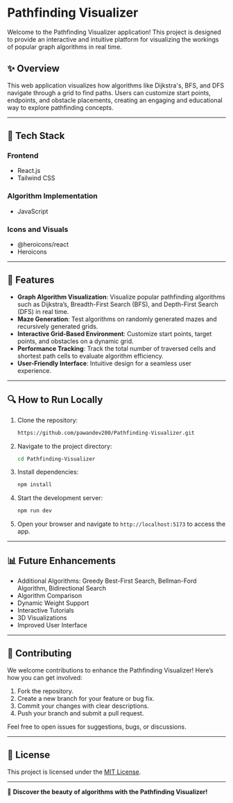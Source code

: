 # Pathfinding Visualizer

Welcome to the Pathfinding Visualizer application! This project is designed to provide an interactive and intuitive platform for visualizing the workings of popular graph algorithms in real time.

## ✨ Overview

This web application visualizes how algorithms like Dijkstra's, BFS, and DFS navigate through a grid to find paths. Users can customize start points, endpoints, and obstacle placements, creating an engaging and educational way to explore pathfinding concepts.

---

## 🔧 Tech Stack

### **Frontend**
- React.js
- Tailwind CSS

### **Algorithm Implementation**
- JavaScript

### **Icons and Visuals**
- @heroicons/react
- Heroicons

---

## 🚀 Features

- **Graph Algorithm Visualization**: Visualize popular pathfinding algorithms such as Dijkstra’s, Breadth-First Search (BFS), and Depth-First Search (DFS) in real time. 
- **Maze Generation**: Test algorithms on randomly generated mazes and recursively generated grids.
- **Interactive Grid-Based Environment**: Customize start points, target points, and obstacles on a dynamic grid.
- **Performance Tracking**: Track the total number of traversed cells and shortest path cells to evaluate algorithm efficiency.
- **User-Friendly Interface**: Intuitive design for a seamless user experience.

---

## 🔍 How to Run Locally

1. Clone the repository:

   ```bash
   https://github.com/pawandev200/Pathfinding-Visualizer.git
   ```

2. Navigate to the project directory:

   ```bash
   cd Pathfinding-Visualizer
   ```

3. Install dependencies:

   ```bash
   npm install
   ```

4. Start the development server:

   ```bash
   npm run dev
   ```

5. Open your browser and navigate to `http://localhost:5173` to access the app.

---

## 📊 Future Enhancements

- Additional Algorithms: Greedy Best-First Search, Bellman-Ford Algorithm, Bidirectional Search
- Algorithm Comparison
- Dynamic Weight Support
- Interactive Tutorials
- 3D Visualizations
- Improved User Interface

---

## 🤝 Contributing

We welcome contributions to enhance the Pathfinding Visualizer! Here’s how you can get involved:

1. Fork the repository.
2. Create a new branch for your feature or bug fix.
3. Commit your changes with clear descriptions.
4. Push your branch and submit a pull request.

Feel free to open issues for suggestions, bugs, or discussions.

---

## 📜 License

This project is licensed under the [MIT License](LICENSE).

---

🌟 **Discover the beauty of algorithms with the Pathfinding Visualizer!**
